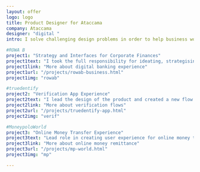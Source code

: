 ```yaml
---
layout: offer
logo: logo
title: Product Designer for Ataccama
company: Ataccama
designer: "digital "
intro: I solve challenging design problems in order to help business work and deliver products to your customers.<br><br>I selected the most relevant project for you

#ROWA B
project1: "Strategy and Interfaces for Corporate Finances"
project1text: "I took the full responsibility for ideating, strategising, defining and designing the product. Also, I managed the team to prepare the design."
project1link: "More about digital banking experience"
project1url: "/projects/rowab-business.html"
project1img: "rowab"

#truedentify
project2: "Verification App Experience"
project2text: "I lead the design of the product and created a new flow to verify customers. I designed interfaces and accpeted the final result from the development team. I did project managment for design team and developemnt process."
project2link: "More about verification flows"
project2url: "/projects/truedentify-app.html"
project2img: "verif"

#MoneypoloWorld
project3: "Online Money Transfer Experience"
project3text: "Lead role in creating user experience for online money transfers. I developed UI and UX for transfer process and inside pages."
project3link: "More about online money remittance"
project3url: "/projects/mp-world.html"
project3img: "mp"

---
```






